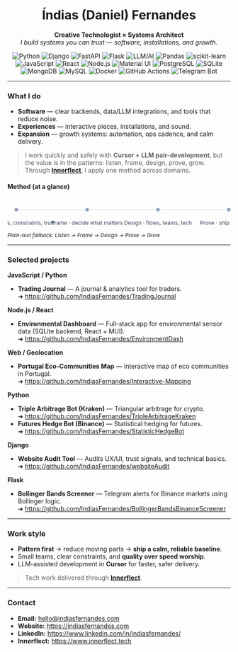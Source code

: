 <!--
  GitHub Profile README — Índias Fernandes
  Tone: calm, confident, minimal.
-->

<div align="center">

# Índias (Daniel) Fernandes  
**Creative Technologist × Systems Architect**  
*I build systems you can trust — software, installations, and growth.*

<!-- Key stacks (quiet, relevant, grouped) -->
  
<!-- Backend / Languages -->
<img alt="Python" src="https://img.shields.io/badge/Python-3776AB?logo=python&logoColor=white&style=flat-square"/>
<img alt="Django" src="https://img.shields.io/badge/Django-092E20?logo=django&logoColor=white&style=flat-square"/>
<img alt="FastAPI" src="https://img.shields.io/badge/FastAPI-009688?logo=fastapi&logoColor=white&style=flat-square"/>
<img alt="Flask" src="https://img.shields.io/badge/Flask-000?logo=flask&logoColor=white&style=flat-square"/>

<!-- AI / Data -->
<img alt="LLM/AI" src="https://img.shields.io/badge/LLM%2FAI-222?style=flat-square"/>
<img alt="Pandas" src="https://img.shields.io/badge/Pandas-150458?logo=pandas&logoColor=white&style=flat-square"/>
<img alt="scikit-learn" src="https://img.shields.io/badge/scikit--learn-F7931E?logo=scikitlearn&logoColor=white&style=flat-square"/>

<!-- Frontend / Runtime -->
<img alt="JavaScript" src="https://img.shields.io/badge/JavaScript-F7DF1E?logo=javascript&logoColor=111&style=flat-square"/>
<img alt="React" src="https://img.shields.io/badge/React-20232A?logo=react&logoColor=61DAFB&style=flat-square"/>
<img alt="Node.js" src="https://img.shields.io/badge/Node.js-339933?logo=node.js&logoColor=white&style=flat-square"/>
<img alt="Material UI" src="https://img.shields.io/badge/MUI-007FFF?logo=mui&logoColor=white&style=flat-square"/>

<!-- Databases -->
<img alt="PostgreSQL" src="https://img.shields.io/badge/PostgreSQL-336791?logo=postgresql&logoColor=white&style=flat-square"/>
<img alt="SQLite" src="https://img.shields.io/badge/SQLite-003B57?logo=sqlite&logoColor=white&style=flat-square"/>
<img alt="MongoDB" src="https://img.shields.io/badge/MongoDB-47A248?logo=mongodb&logoColor=white&style=flat-square"/>
<img alt="MySQL" src="https://img.shields.io/badge/MySQL-4479A1?logo=mysql&logoColor=white&style=flat-square"/>

<!-- Tooling -->
<img alt="Docker" src="https://img.shields.io/badge/Docker-2496ED?logo=docker&logoColor=white&style=flat-square"/>
<img alt="GitHub Actions" src="https://img.shields.io/badge/GitHub%20Actions-2088FF?logo=githubactions&logoColor=white&style=flat-square"/>
<img alt="Telegram Bot" src="https://img.shields.io/badge/Telegram%20Bot-229ED9?logo=telegram&logoColor=white&style=flat-square"/>


</div>

---

### What I do
- **Software** — clear backends, data/LLM integrations, and tools that reduce noise.  
- **Experiences** — interactive pieces, installations, and sound.  
- **Expansion** — growth systems: automation, ops cadence, and calm delivery.

> I work quickly and safely with **Cursor + LLM pair-development**, but the value is in the patterns: listen, frame, design, prove, grow.  
> Through **[Innerflect](https://www.innerflect.tech)**, I apply one method across domains.

#### Method (at a glance)
<!-- Minimal inline SVG that renders on GitHub without <style>/<tspan> -->
<p align="center">
<svg width="680" height="84" xmlns="http://www.w3.org/2000/svg" role="img" aria-label="Listen → Frame → Design → Prove → Grow">
  <line x1="20" y1="26" x2="660" y2="26" stroke="#d1d5db" stroke-width="1"/>
  <circle cx="20"  cy="26" r="4" fill="#94a3b8"/>
  <circle cx="180" cy="26" r="4" fill="#94a3b8"/>
  <circle cx="340" cy="26" r="4" fill="#94a3b8"/>
  <circle cx="500" cy="26" r="4" fill="#94a3b8"/>
  <circle cx="660" cy="26" r="4" fill="#94a3b8"/>
  <text x="20"  y="60" text-anchor="middle" font-size="12" fill="#334155" font-family="-apple-system,BlinkMacSystemFont,Segoe UI,Inter,Helvetica,Arial,sans-serif">Listen · goals, constraints, truth</text>
  <text x="180" y="60" text-anchor="middle" font-size="12" fill="#334155" font-family="-apple-system,BlinkMacSystemFont,Segoe UI,Inter,Helvetica,Arial,sans-serif">Frame · decide what matters</text>
  <text x="340" y="60" text-anchor="middle" font-size="12" fill="#334155" font-family="-apple-system,BlinkMacSystemFont,Segoe UI,Inter,Helvetica,Arial,sans-serif">Design · flows, teams, tech</text>
  <text x="500" y="60" text-anchor="middle" font-size="12" fill="#334155" font-family="-apple-system,BlinkMacSystemFont,Segoe UI,Inter,Helvetica,Arial,sans-serif">Prove · ship a small cut</text>
  <text x="660" y="60" text-anchor="middle" font-size="12" fill="#334155" font-family="-apple-system,BlinkMacSystemFont,Segoe UI,Inter,Helvetica,Arial,sans-serif">Grow · standards, cadence</text>
</svg>
</p>

<sub><em>Plain-text fallback: Listen → Frame → Design → Prove → Grow</em></sub>

---

### Selected projects

**JavaScript / Python**  
- **Trading Journal** — A journal & analytics tool for traders.  
  ➜ https://github.com/IndiasFernandes/TradingJournal

**Node.js / React**  
- **Environmental Dashboard** — Full-stack app for environmental sensor data (SQLite backend, React + MUI).  
  ➜ https://github.com/IndiasFernandes/EnvironmentDash

**Web / Geolocation**  
- **Portugal Eco-Communities Map** — Interactive map of eco communities in Portugal.  
  ➜ https://github.com/IndiasFernandes/Interactive-Mapping

**Python**  
- **Triple Arbitrage Bot (Kraken)** — Triangular arbitrage for crypto.  
  ➜ https://github.com/IndiasFernandes/TripleArbitrageKraken  
- **Futures Hedge Bot (Binance)** — Statistical hedging for futures.  
  ➜ https://github.com/IndiasFernandes/StatisticHedgeBot

**Django**  
- **Website Audit Tool** — Audits UX/UI, trust signals, and technical basics.  
  ➜ https://github.com/IndiasFernandes/websiteAudit

**Flask**  
- **Bollinger Bands Screener** — Telegram alerts for Binance markets using Bollinger logic.  
  ➜ https://github.com/IndiasFernandes/BollingerBandsBinanceScreener

---

### Work style
- **Pattern first** → reduce moving parts → **ship a calm, reliable baseline**.  
- Small teams, clear constraints, and **quality over speed worship**.  
- LLM-assisted development in **Cursor** for faster, safer delivery.

> Tech work delivered through **[Innerflect](https://www.innerflect.tech)**.

---

### Contact
- **Email:** hello@indiasfernandes.com  
- **Website:** https://indiasfernandes.com  
- **LinkedIn:** https://www.linkedin.com/in/indiasfernandes/  
- **Innerflect:** https://www.innerflect.tech
